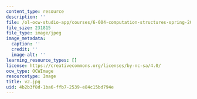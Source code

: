 ```yaml
---
content_type: resource
description: ''
file: /ol-ocw-studio-app/courses/6-004-computation-structures-spring-2017/4b2b3f8d1ba6ffb72539e84c15bd794e_v2.jpg
file_size: 231815
file_type: image/jpeg
image_metadata:
  caption: ''
  credit: ''
  image-alt: ''
learning_resource_types: []
license: https://creativecommons.org/licenses/by-nc-sa/4.0/
ocw_type: OCWImage
resourcetype: Image
title: v2.jpg
uid: 4b2b3f8d-1ba6-ffb7-2539-e84c15bd794e
---
```

